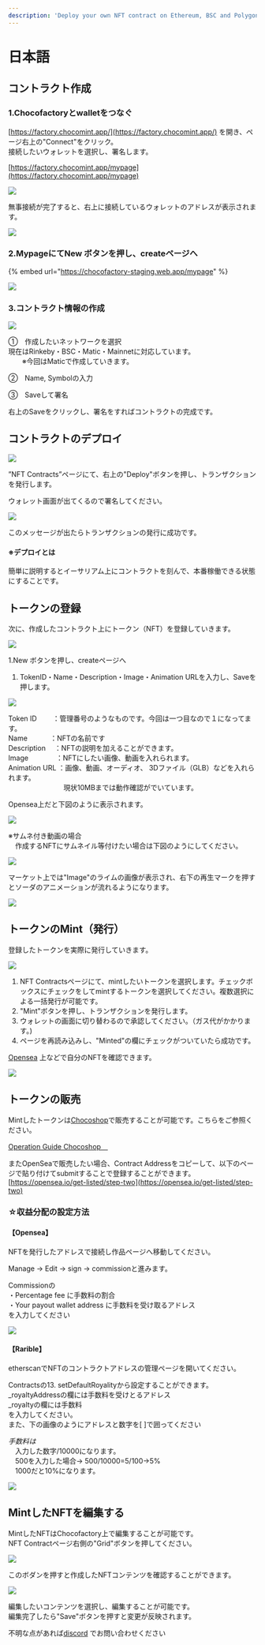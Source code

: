 ```yaml
---
description: 'Deploy your own NFT contract on Ethereum, BSC and Polygon(Matic)'
---
```


# 日本語

## コントラクト作成

### 1.Chocofactoryとwalletをつなぐ

[https://factory.chocomint.app/](https://factory.chocomint.app/) を開き、ページ右上の"Connect"をクリック。  
接続したいウォレットを選択し、署名します。

[https://factory.chocomint.app/mypage](https://factory.chocomint.app/mypage)

![](../../../.gitbook/assets/image%20%2842%29.png)

無事接続が完了すると、右上に接続しているウォレットのアドレスが表示されます。

![](../../../.gitbook/assets/image%20%2826%29.png)

### 2.MypageにてNew ボタンを押し、createページへ

{% embed url="https://chocofactory-staging.web.app/mypage" %}

![](../../../.gitbook/assets/image%20%2827%29.png)

### 3.コントラクト情報の作成

![](../../../.gitbook/assets/image%20%2820%29.png)

①　作成したいネットワークを選択  
        現在はRinkeby・BSC・Matic・Mainnetに対応しています。  
　　※今回はMaticで作成していきます。

②　Name, Symbolの入力

③　Saveして署名

右上のSaveをクリックし、署名をすればコントラクトの完成です。

## コントラクトのデプロイ

![](../../../.gitbook/assets/image%20%2810%29.png)

”NFT Contracts”ページにて、右上の"Deploy"ボタンを押し、トランザクションを発行します。

ウォレット画面が出てくるので署名してください。

![](../../../.gitbook/assets/image%20%281%29.png)

このメッセージが出たらトランザクションの発行に成功です。

#### ※デプロイとは

簡単に説明するとイーサリアム上にコントラクトを刻んで、本番稼働できる状態にすることです。

## トークンの登録

次に、作成したコントラクト上にトークン（NFT）を登録していきます。

![](../../../.gitbook/assets/image%20%2822%29.png)

1.New ボタンを押し、createページへ

1. TokenID・Name・Description・Image・Animation URLを入力し、Saveを押します。

![](../../../.gitbook/assets/image%20%2839%29.png)

Token ID　　    ：管理番号のようなものです。今回は一つ目なので１になってます。  
Name　　　     ：NFTの名前です  
Description　   ：NFTの説明を加えることができます。  
Image　　　　：NFTにしたい画像、動画を入れられます。  
Animation URL ：画像、動画、オーディオ、 3Dファイル（GLB）などを入れられます。  
　　　　　　　　現状10MBまでは動作確認がでいています。

Opensea上だと下図のように表示されます。

![](../../../.gitbook/assets/image%20%2824%29.png)

※サムネ付き動画の場合  
　作成するNFTにサムネイル等付けたい場合は下図のようにしてください。

![](../../../.gitbook/assets/image%20%2844%29.png)

マーケット上では"Image"のライムの画像が表示され、右下の再生マークを押すとソーダのアニメーションが流れるようになります。

![](../../../.gitbook/assets/image%20%2829%29.png)

## トークンのMint（発行）

登録したトークンを実際に発行していきます。

![](../../../.gitbook/assets/image%20%2832%29.png)

1. NFT Contractsページにて、mintしたいトークンを選択します。チェックボックスにチェックをしてmintするトークンを選択してください。複数選択による一括発行が可能です。
2. "Mint"ボタンを押し、トランザクションを発行します。
3. ウォレットの画面に切り替わるので承認してください。（ガス代がかかります。\)
4. ページを再読み込みし、"Minted"の欄にチェックがついていたら成功です。

[Opensea](https://opensea.io/account)  上などで自分のNFTを確認できます。

![](../../../.gitbook/assets/image%20%285%29.png)

## トークンの販売

Mintしたトークンは[Chocoshop](https://shop.chocomint.app/)で販売することが可能です。こちらをご参照ください。

[Operation Guide Chocoshop　](https://app.gitbook.com/@block-base/s/chocomintapp/operation-guide/chocomint-shop/japanese)

またOpenSeaで販売したい場合、Contract Addressをコピーして、以下のページで貼り付けてsubmitすることで登録することができます。[https://opensea.io/get-listed/step-two](https://opensea.io/get-listed/step-two)

### ☆収益分配の設定方法

#### 【Opensea】

NFTを発行したアドレスで接続し作品ページへ移動してください。

Manage → Edit → sign → commissionと進みます。  
  
Commissionの  
・Percentage fee に手数料の割合  
・Your payout wallet address に手数料を受け取るアドレス  
を入力してください  


![](../../../.gitbook/assets/image%20%2823%29.png)

#### 【Rarible】

etherscanでNFTのコントラクトアドレスの管理ページを開いてください。

Contractsの13. setDefaultRoyalityから設定することができます。  
\_royaltyAddressの欄には手数料を受けとるアドレス  
\_royaltyの欄には手数料  
を入力してください。  
また、下の画像のようにアドレスと数字を\[ \]で囲ってください

_手数料は_  
　入力した数字/10000になります。  
　500を入力した場合→ 500/10000=5/100→5%  
　1000だと10%になります。

![](../../../.gitbook/assets/image%20%2821%29.png)

## MintしたNFTを編集する

MintしたNFTはChocofactory上で編集することが可能です。  
NFT Contractページ右側の"Grid"ボタンを押してください。

![](../../../.gitbook/assets/image%20%2848%29.png)

このボダンを押すと作成したNFTコンテンツを確認することができます。

![](../../../.gitbook/assets/image%20%2812%29.png)

編集したいコンテンツを選択し、編集することが可能です。  
編集完了したら"Save"ボタンを押すと変更が反映されます。

不明な点があれば[discord](https://discord.gg/EaCUBgAu) でお問い合わせください

